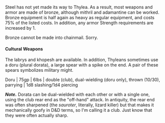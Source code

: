 Steel has not yet made its way to Thylea. As a result, most weapons and armor are made of bronze, although mithril and adamantine can be worked. Bronze equipment is half again as heavy as regular equipment, and costs 75% of the listed costs. In addition, any armor Strength requirements are increased by 1. 

Bronze cannot be made into chainmail. Sorry. 
#### Cultural Weapons
The labrys and khopesh are available. In addition, Thyleans sometimes use a doru (plural dorata), a large spear with a spike on the end. A pair of these spears symbolizes military might. 

Doru | 75gp | 6lbs | double (club), dual-wielding (doru only), thrown (10/30), parrying | 1d8 slashing/1d4 piercing

***Note.*** Dorata can be dual-wielded with each other or with a single one, using the club rear end as the "off-hand" attack. In antiquity, the rear end was often sharpened (the *sauroter*, literally, lizard killer) but that makes it mechanically goofy in D&D terms, so I'm calling it a club. Just know that they were often actually sharp. 
